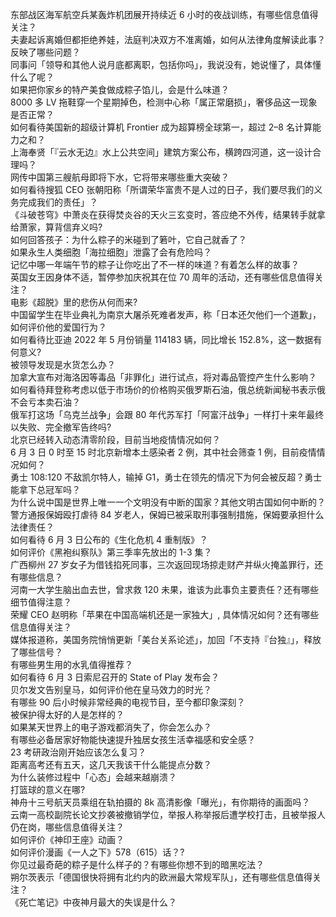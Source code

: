 东部战区海军航空兵某轰炸机团展开持续近 6 小时的夜战训练，有哪些信息值得关注？  
夫妻起诉离婚但都拒绝养娃，法庭判决双方不准离婚，如何从法律角度解读此事？反映了哪些问题？  
同事问「领导和其他人说月底都离职，包括你吗」，我说没有，她说懂了，具体懂什么了呢？  
如果把你家乡的特产美食做成粽子馅儿，会是什么味道？  
8000 多 LV 拖鞋穿一个星期掉色，检测中心称「属正常磨损」，奢侈品这一现象是否正常？  
如何看待美国新的超级计算机 Frontier 成为超算榜全球第一，超过 2–8 名计算能力之和？  
上海奉贤「『云水无边』水上公共空间」建筑方案公布，横跨四河道，这一设计合理吗？  
网传中国第三艘航母即将下水，它将带来哪些重大突破？  
如何看待搜狐 CEO 张朝阳称「所谓荣华富贵不是人过的日子，我们要尽我们的义务完成我们的责任」？  
《斗破苍穹》中萧炎在获得焚炎谷的天火三玄变时，答应绝不外传，结果转手就拿给萧家，算背信弃义吗?  
如何回答孩子：为什么粽子的米碰到了箬叶，它自己就香了？  
如果永生人类细胞「海拉细胞」泄露了会有危险吗？  
记忆中哪一年端午节的粽子让你吃出了不一样的味道？有着怎么样的故事？  
英国女王因身体不适，暂停参加庆祝其在位 70 周年的活动，还有哪些信息值得关注？  
电影《超脱》里的悲伤从何而来?  
中国留学生在毕业典礼为南京大屠杀死难者发声，称「日本还欠他们一个道歉」，如何评价他的爱国行为？  
如何看待比亚迪 2022 年 5 月份销量 114183 辆，同比增长 152.8%，这一数据有何意义?  
被领导发现是水货怎么办？  
加拿大宣布对海洛因等毒品「非罪化」进行试点，将对毒品管控产生什么影响？  
如何看待拜登称考虑以低于市场价的价格购买俄罗斯石油，俄总统新闻秘书表示俄不会亏本卖石油？  
俄军打这场「乌克兰战争」会跟 80 年代苏军打「阿富汗战争」一样打十来年最终以失败、完全撤军告终吗?  
北京已经转入动态清零阶段，目前当地疫情情况如何？  
6 月 3 日 0 时至 15 时北京新增本土感染者 2 例，其中社会筛查 1 例，目前疫情情况如何？  
勇士 108:120 不敌凯尔特人，输掉 G1，勇士在领先的情况下为何会被反超？勇士能拿下总冠军吗？  
为什么说中国是世界上唯一一个文明没有中断的国家？其他文明古国如何中断的？  
警方通报保姆殴打虐待 84 岁老人，保姆已被采取刑事强制措施，保姆要承担什么法律责任？  
如何看待 6 月 3 日公布的《生化危机 4 重制版》？  
如何评价《黑袍纠察队》第三季率先放出的 1-3 集？  
广西柳州 27 岁女子为借钱掐死同事，三次返回现场掠走财产并纵火掩盖罪行，还有哪些信息？  
河南一大学生脑出血去世，曾求救 120 未果，谁该为此事负主要责任？还有哪些细节值得注意？  
荣耀 CEO 赵明称「苹果在中国高端机还是一家独大」, 具体情况如何？还有哪些信息值得关注？  
媒体报道称，美国务院悄悄更新「美台关系论述」，加回「不支持『台独』」，释放了哪些信号？  
有哪些男生用的水乳值得推荐？  
如何看待 6 月 3 日索尼召开的 State of Play 发布会？  
贝尔发文告别皇马，如何评价他在皇马效力的时光？  
有哪些 90 后小时候非常经典的电视节目，至今都印象深刻？  
被保护得太好的人是怎样的？  
如果某天世界上的电子游戏都消失了，你会怎么办？  
有哪些必备居家好物能快速提升独居女孩生活幸福感和安全感？  
23 考研政治刚开始应该怎么复习？  
距离高考还有五天，这几天我该干什么能提点分数？  
为什么装修过程中「心态」会越来越崩溃？  
打篮球的意义在哪?  
神舟十三号航天员乘组在轨拍摄的 8k 高清影像「曝光」，有你期待的画面吗？  
云南一高校副院长论文抄袭被撤销学位，举报人称举报后遭学校打击，且被举报人仍在岗，哪些信息值得关注？  
如何评价《神印王座》动画？  
如何评价漫画《一人之下》578（615）话？?  
你见过最奇葩的粽子是什么样子的？有哪些你想不到的暗黑吃法？  
朔尔茨表示「德国很快将拥有北约内的欧洲最大常规军队」，还有哪些信息值得关注？  
《死亡笔记》中夜神月最大的失误是什么？  
